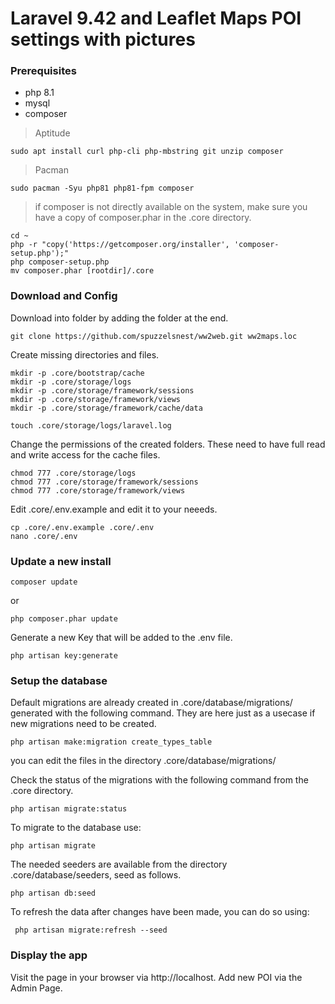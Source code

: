 # Laravel 9.42 and Leaflet Maps POI settings with pictures

### Prerequisites

- php 8.1
- mysql
- composer

> Aptitude
``` 
sudo apt install curl php-cli php-mbstring git unzip composer
```

> Pacman
```
sudo pacman -Syu php81 php81-fpm composer
```

> if composer is not directly available on the system, make sure you have a copy of composer.phar in the .core directory.
```
cd ~
php -r "copy('https://getcomposer.org/installer', 'composer-setup.php');"
php composer-setup.php
mv composer.phar [rootdir]/.core
```


### Download and Config

Download into folder by adding the folder at the end.
```
git clone https://github.com/spuzzelsnest/ww2web.git ww2maps.loc 
```

Create missing directories and files.
```
mkdir -p .core/bootstrap/cache 
mkdir -p .core/storage/logs
mkdir -p .core/storage/framework/sessions
mkdir -p .core/storage/framework/views
mkdir -p .core/storage/framework/cache/data

touch .core/storage/logs/laravel.log
```

Change the permissions of the created folders. These need to have full read and write access for the cache files.
```
chmod 777 .core/storage/logs
chmod 777 .core/storage/framework/sessions
chmod 777 .core/storage/framework/views
```


Edit .core/.env.example and edit it to your neeeds.
```
cp .core/.env.example .core/.env
nano .core/.env
```


### Update a new install

```
composer update

```
or
```
php composer.phar update
```


Generate a new Key that will be added to the .env file.
```
php artisan key:generate
```


### Setup the database

Default migrations are already created in .core/database/migrations/ generated with the following command. They are here just as a usecase if new migrations need to be created.
```
php artisan make:migration create_types_table
```
you can edit the files in the directory .core/database/migrations/

Check the status of the migrations with the following command from the .core directory.
```
php artisan migrate:status
```

To migrate to the database use:
```
php artisan migrate
```

The needed seeders are available from the directory .core/database/seeders, seed as follows.
```
php artisan db:seed
```

To refresh the data after changes have been made, you can do so using:
```
 php artisan migrate:refresh --seed
```

### Display the app

Visit the page in your browser via http://localhost.
Add new POI via the Admin Page.